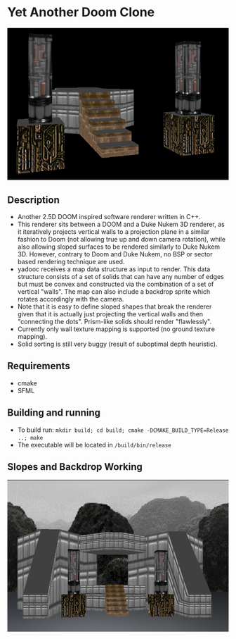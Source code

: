 # Yet Another Doom Clone

![alt text](/other/doom_stairs_render_crop.png)

## Description

- Another 2.5D DOOM inspired software renderer written in C++.
- This renderer sits between a DOOM and a Duke Nukem 3D renderer, as it iteratively projects vertical walls to a projection plane in a similar fashion to Doom (not allowing true up and down camera rotation), while also allowing sloped surfaces to be rendered similarly to Duke Nukem 3D. However, contrary to Doom and Duke Nukem, no BSP or sector based rendering technique are used.
- yadooc receives a map data structure as input to render. This data structure consists of a set of solids that can have any number of edges but must be convex and constructed via the combination of a set of vertical "walls". The map can also include a backdrop sprite which rotates accordingly with the camera.
- Note that it is easy to define sloped shapes that break the renderer given that it is actually just projecting the vertical walls and then "connecting the dots". Prism-like solids should render "flawlessly".
- Currently only wall texture mapping is supported (no ground texture mapping).
- Solid sorting is still very buggy (result of suboptimal depth heuristic).

## Requirements

- cmake
- SFML

## Building and running

- To build run: `mkdir build; cd build; cmake -DCMAKE_BUILD_TYPE=Release ..; make`
- The executable will be located in `/build/bin/release`

## Slopes and Backdrop Working

![alt text](/other/doom_slope_backdrop.png)
